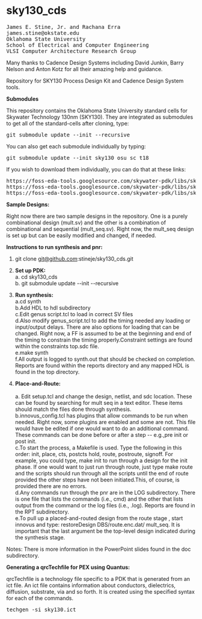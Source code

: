# sky130_cds
<pre>
James E. Stine, Jr. and Rachana Erra
james.stine@okstate.edu 
Oklahoma State University
School of Electrical and Computer Engineering
VLSI Computer Architecture Research Group
</pre>

Many thanks to Cadence Design Systems including David Junkin, Barry Nelson and Anton Kotz for all their amazing help and guidance.  

Repository for SKY130 Process Design Kit and Cadence Design System tools.

**Submodules**</br>

This repository contains the Oklahoma State University standard cells for Skywater Technology 130nm (SKY130).  They are integrated as submodules to get all of the standard-cells after cloning, type:

<pre>
git submodule update --init --recursive
</pre>

You can also get each submodule individually by typing:

<pre>
git submodule update --init sky130_osu_sc_t18
</pre>

If you wish to download them individually, you can do that at these links:
<pre>
https://foss-eda-tools.googlesource.com/skywater-pdk/libs/sky130_osu_sc_t18/+/refs/heads/main
https://foss-eda-tools.googlesource.com/skywater-pdk/libs/sky130_osu_sc_t15/+/refs/heads/main
https://foss-eda-tools.googlesource.com/skywater-pdk/libs/sky130_osu_sc_t12/+/refs/heads/main
</pre>

**Sample Designs:**<br/>

Right now there are two sample designs in the repository. One is a purely combinational design (mult.sv) and the other is a combination of combinational and sequential (mult_seq.sv). Right now, the mult_seq design is set up but can be easily modified and changed, if needed.

**Instructions to run synthesis and pnr:**

1. git clone git@github.com:stineje/sky130_cds.git

2. **Set up PDK:**<br/>
   a. cd sky130_cds<br/>
   b. git submodule update --init --recursive<br/>

3. **Run synthesis:**<br/>
   a.cd synth<br/>
   b.Add HDL to hdl subdirectory<br/>
   c.Edit genus script.tcl to load in correct SV files<br/> 
   d.Also modify genus_script.tcl to add the timing needed any loading or input/output delays. There are also options for loading that can be changed. Right now, a FF is assumed to be at the beginning and end of the timing to constrain the timing properly.Constraint settings are found within the constraints top.sdc file.<br/>
   e.make synth<br/> 
   f.All output is logged to synth.out that should be checked on completion. Reports are found within the reports directory and any mapped HDL is found in the top directory.<br/>

4. **Place-and-Route:**<br/>  
   a. Edit setup.tcl and change the design, netlist, and sdc location. These can be found by searching for mult seq in a text editor. These items should match the files done through synthesis.<br/>
   b.innovus_config.tcl has plugins that allow commands to be run when needed. Right now, some plugins are enabled and some are not. This file would have be edited if one would want to do an additional command. These commands can be done before or after a step -- e.g.,pre init or post init.<br/>
   c.To start the process, a Makefile is used. Type the following in this order: init, place, cts, postcts hold, route, postroute, signoff. For example, you could type, make init to run through a design for the init phase. If one would want to just run through route, just type make route and the scripts should run through all the scripts until the end of route provided the other steps have not been initiated.This, of course, is provided there are no errors.<br/>
   d.Any commands run through the pnr are in the LOG subdirectory. There is one file that lists the commands (i.e., cmd) and the other that lists output from the command or the log files (i.e., .log). Reports are found in the RPT subdirectory.<br/>
   e.To pull up a placed-and-routed design from the route stage , start innovus and type: restoreDesign DBS/route.enc.dat/ mult_seq. It is important that the last argument be the top-level design indicated during the synthesis stage.<br/>

Notes:  There is more information in the PowerPoint slides found in the doc subdirectory.
 
 **Generating a qrcTechfile for PEX using Quantus:**<br/>
 
qrcTechfile is a technology file specific to a PDK that is generated from an ict file. An ict file contains information about conductors, dielectrics, diffusion, substrate, via and so forth. It is created using the specified syntax for each of the commands.<br/>
<PRE>techgen -si sky130.ict</PRE>

 
